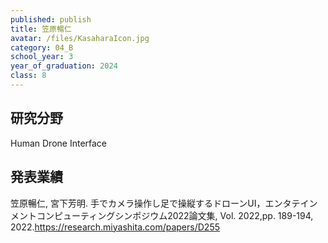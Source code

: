 ```yaml
---
published: publish
title: 笠原暢仁
avatar: /files/KasaharaIcon.jpg
category: 04_B
school_year: 3
year_of_graduation: 2024
class: 8
---
```

## **研究分野**

Human Drone Interface

## **発表業績**

笠原暢仁, 宮下芳明. 手でカメラ操作し足で操縦するドローンUI，エンタテインメントコンピューティングシンポジウム2022論文集, Vol. 2022,pp. 189-194, 2022.<https://research.miyashita.com/papers/D255>